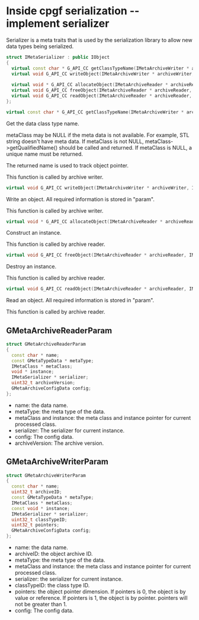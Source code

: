 <!--notoc-->

# Inside cpgf serialization -- implement serializer

Serializer is a meta traits that is used by the serialization library to allow new data types being serialized.
```c++
struct IMetaSerializer : public IObject
{
  virtual const char * G_API_CC getClassTypeName(IMetaArchiveWriter * archiveWriter, const void * instance, IMetaClass * metaClass) = 0;
  virtual void G_API_CC writeObject(IMetaArchiveWriter * archiveWriter, IMetaSerializerWriter * serializerWriter, GMetaArchiveWriterParam * param) = 0;
  
  virtual void * G_API_CC allocateObject(IMetaArchiveReader * archiveReader, IMetaClass * metaClass) = 0;
  virtual void G_API_CC freeObject(IMetaArchiveReader * archiveReader, IMetaClass * metaClass, void * instance) = 0;
  virtual void G_API_CC readObject(IMetaArchiveReader * archiveReader, IMetaSerializerReader * serializerReader, GMetaArchiveReaderParam * param) = 0;
};
```
```c++
virtual const char * G_API_CC getClassTypeName(IMetaArchiveWriter * archiveWriter, const void * instance, IMetaClass * metaClass) = 0;
```
Get the data class type name.

metaClass may be NULL if the meta data is not available. For example, STL string doesn't have meta data. If metaClass is not NULL, metaClass->getQualifiedName() should be called and returned. If metaClass is NULL, a unique name must be returned.

The returned name is used to track object pointer.

This function is called by archive writer.
```c++
virtual void G_API_CC writeObject(IMetaArchiveWriter * archiveWriter, IMetaSerializerWriter * serializerWriter, GMetaArchiveWriterParam * param) = 0;
```

Write an object. All required information is stored in "param".

This function is called by archive writer.
```c++
virtual void * G_API_CC allocateObject(IMetaArchiveReader * archiveReader, IMetaClass * metaClass) = 0;
```
Construct an instance.

This function is called by archive reader.
```c++
virtual void G_API_CC freeObject(IMetaArchiveReader * archiveReader, IMetaClass * metaClass, void * instance) = 0;
```
Destroy an instance.

This function is called by archive reader.
```c++
virtual void G_API_CC readObject(IMetaArchiveReader * archiveReader, IMetaSerializerReader * serializerReader, GMetaArchiveReaderParam * param) = 0;
```
Read an object. All required information is stored in "param".

This function is called by archive reader.

## GMetaArchiveReaderParam
```c++
struct GMetaArchiveReaderParam
{
  const char * name;
  const GMetaTypeData * metaType;
  IMetaClass * metaClass;
  void * instance;
  IMetaSerializer * serializer;
  uint32_t archiveVersion;
  GMetaArchiveConfigData config;
};
```
  * name: the data name.
  * metaType: the meta type of the data.
  * metaClass and instance: the meta class and instance pointer for current processed class.
  * serializer: The serializer for current instance.
  * config: The config data.
  * archiveVersion: The archive version.

## GMetaArchiveWriterParam
```c++
struct GMetaArchiveWriterParam
{
  const char * name;
  uint32_t archiveID;
  const GMetaTypeData * metaType;
  IMetaClass * metaClass;
  const void * instance;
  IMetaSerializer * serializer;
  uint32_t classTypeID;
  uint32_t pointers;
  GMetaArchiveConfigData config;
};
```
  * name: the data name.
  * archiveID: the object archive ID.
  * metaType: the meta type of the data.
  * metaClass and instance: the meta class and instance pointer for current processed class.
  * serializer: the serializer for current instance.
  * classTypeID: the class type ID.
  * pointers: the object pointer dimension. If pointers is 0, the object is by value or reference. If pointers is 1, the object is by pointer. pointers will not be greater than 1.
  * config: The config data.
